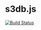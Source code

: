 # s3db.js

[![Build Status](https://travis-ci.org/CodingSans/s3db.js.svg?branch=master)](https://travis-ci.org/CodingSans/s3db.js)
